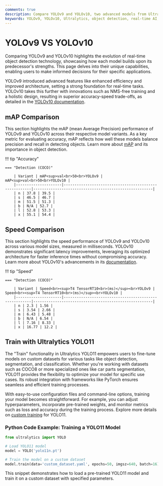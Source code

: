 ```yaml
---
comments: true
description: Compare YOLOv9 and YOLOv10, two advanced models from Ultralytics, to explore their improvements in object detection, real-time AI, and edge AI. Discover how these models redefine efficiency and accuracy in computer vision applications.
keywords: YOLOv9, YOLOv10, Ultralytics, object detection, real-time AI, edge AI, computer vision
---
```

# YOLOv9 VS YOLOv10


Comparing YOLOv9 and YOLOv10 highlights the evolution of real-time object detection technology, showcasing how each model builds upon its predecessor's strengths. This page delves into their unique capabilities, enabling users to make informed decisions for their specific applications.  

YOLOv9 introduced advanced features like enhanced efficiency and improved architecture, setting a strong foundation for real-time tasks. YOLOv10 takes this further with innovations such as NMS-free training and a holistic design, resulting in superior accuracy-speed trade-offs, as detailed in the [YOLOv10 documentation](https://docs.ultralytics.com/models/yolov10/).


## mAP Comparison

This section highlights the mAP (mean Average Precision) performance of YOLOv9 and YOLOv10 across their respective model variants. As a key metric for evaluating accuracy, mAP reflects how well these models balance precision and recall in detecting objects. Learn more about [mAP](https://www.ultralytics.com/glossary/mean-average-precision-map) and its importance in object detection.


!!! tip "Accuracy"

	=== "Detection (COCO)"

		| Variant | mAP<sup>val<br>50<br>YOLOv9 | mAP<sup>val<br>50<br>YOLOv10 |
		|---------------------|-------------------------------------------------------|-------------------------------------------------------|
		| n | 37.8 | 39.5 |
		| s | 46.5 | 46.7 |
		| m | 51.5 | 51.3 |
		| b | N/A | 52.7 |
		| l | 52.8 | 53.3 |
		| x | 55.1 | 54.4 |
		

## Speed Comparison

This section highlights the speed performance of YOLOv9 and YOLOv10 across various model sizes, measured in milliseconds. YOLOv10 demonstrates significant latency improvements, leveraging its optimized architecture for faster inference times without compromising accuracy. Learn more about YOLOv10's advancements in its [documentation](https://docs.ultralytics.com/models/yolov10/).


!!! tip "Speed"

	=== "Detection (COCO)"

		| Variant | Speed<br><sup>T4 TensorRT10<br>(ms)</sup><br>YOLOv9 | Speed<br><sup>T4 TensorRT10<br>(ms)</sup><br>YOLOv10 |
		|---------------------|-------------------------------------------------------|-------------------------------------------------------|
		| n | 2.3 | 1.56 |
		| s | 3.54 | 2.66 |
		| m | 6.43 | 5.48 |
		| b | N/A | 6.54 |
		| l | 7.16 | 8.33 |
		| x | 16.77 | 12.2 |

## Train with Ultralytics YOLO11

The "Train" functionality in Ultralytics YOLO11 empowers users to fine-tune models on custom datasets for various tasks like object detection, segmentation, and classification. Whether you're working with datasets such as COCO8 or more specialized ones like car parts segmentation, YOLO11 provides the flexibility to optimize your model for specific use cases. Its robust integration with frameworks like PyTorch ensures seamless and efficient training processes.

With easy-to-use configuration files and command-line options, training your model becomes straightforward. For example, you can adjust hyperparameters, incorporate pre-trained weights, and monitor metrics such as loss and accuracy during the training process. Explore more details on [custom training](https://docs.ultralytics.com/modes/train/) for YOLO11.

### Python Code Example: Training a YOLO11 Model

```python
from ultralytics import YOLO

# Load YOLO11 model
model = YOLO('yolo11n.pt')

# Train the model on a custom dataset
model.train(data='custom_dataset.yaml', epochs=50, imgsz=640, batch=16)
```

This snippet demonstrates how to load a pre-trained YOLO11 model and train it on a custom dataset with specified parameters.
